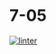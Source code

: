 # 7-05
[![linter](https://github.com/DavidP-H/7-05/workflows/linter/badge.svg)](https://github.com/marketplace/actions/super-linter)
